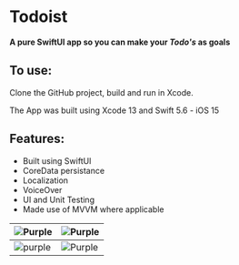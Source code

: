 # Todoist 

**A pure SwiftUI app so you can make your *Todo's* as goals**

To use: 
-
Clone the GitHub project, build and run in Xcode. 

The App was built using Xcode 13 and Swift 5.6 - iOS 15

## Features:
 - Built using SwiftUI
 - CoreData persistance
 - Localization
 - VoiceOver
- UI and Unit Testing
- Made use of MVVM where applicable

| ![Purple](https://imgur.com/eVlOfLM.jpeg) | ![Purple](https://imgur.com/eb9IwbI.jpeg) |
|--|--|
| ![purple](https://imgur.com/HbfvyKG.jpeg) | ![Purple](https://imgur.com/lKAkJ4w.jpeg) |
